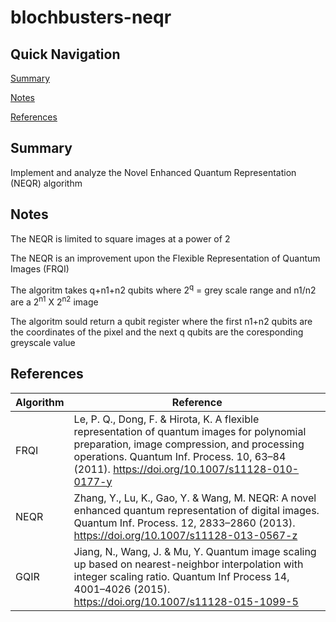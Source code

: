 # blochbusters-neqr

## Quick Navigation

[Summary](#Summary)

[Notes](#Notes)

[References](#References)

## Summary
Implement and analyze the Novel Enhanced Quantum Representation (NEQR) algorithm

## Notes
The NEQR is limited to square images at a power of 2

The NEQR is an improvement upon the Flexible Representation of Quantum Images (FRQI)

The algoritm takes q+n1+n2 qubits where 2<sup>q</sup> = grey scale range and n1/n2 are a 2<sup>n1</sup>  X  2<sup>n2</sup>  image

The algoritm sould return a qubit register where the first n1+n2 qubits are the coordinates of the pixel and the next q qubits are the coresponding greyscale value

## References

Algorithm   | Reference
------------|---------
FRQI        | Le, P. Q., Dong, F. & Hirota, K. A flexible representation of quantum images for polynomial preparation, image compression, and processing operations. Quantum Inf. Process. 10, 63–84 (2011). https://doi.org/10.1007/s11128-010-0177-y
NEQR        | Zhang, Y., Lu, K., Gao, Y. & Wang, M. NEQR: A novel enhanced quantum representation of digital images. Quantum Inf. Process. 12, 2833–2860 (2013). https://doi.org/10.1007/s11128-013-0567-z
GQIR        | Jiang, N., Wang, J. & Mu, Y. Quantum image scaling up based on nearest-neighbor interpolation with integer scaling ratio. Quantum Inf Process 14, 4001–4026 (2015). https://doi.org/10.1007/s11128-015-1099-5
